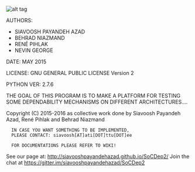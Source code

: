 ![alt tag](https://cloud.githubusercontent.com/assets/6337603/14418625/cacaca68-ffc8-11e5-962d-f59383848a74.png)


AUTHORS:
* SIAVOOSH PAYANDEH AZAD
* BEHRAD NIAZMAND
* RENÉ PIHLAK
* NEVIN GEORGE

DATE: MAY 2015

LICENSE: GNU GENERAL PUBLIC LICENSE Version 2

PYTHON VER: 2.7.6

THE GOAL OF THIS PROGRAM IS TO MAKE A PLATFORM FOR TESTING SOME DEPENDABILITY MECHANISMS ON DIFFERENT ARCHITECTURES....

Copyright (C) 2015-2016 as collective work done by Siavoosh Payandeh Azad, René Pihlak and Behrad Niazmand

 
 	  IN CASE YOU WANT SOMETHING TO BE IMPLEMENTED,
 	  PLEASE CONTACT: siavoosh[AT]ati[DOT]ttu[DOT]ee
 
 	  FOR DOCUMENTATIONS PLEASE REFER TO WIKI!
 
See our page at: http://siavooshpayandehazad.github.io/SoCDep2/
Join the chat at https://gitter.im/siavooshpayandehazad/SoCDep2
